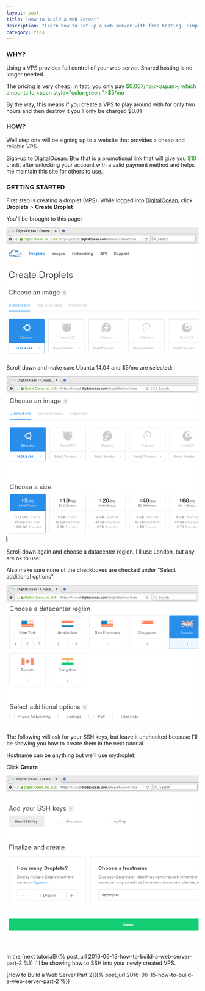 ```yaml
---
layout: post
title: "How to Build a Web Server"
description: "Learn how to set up a web server with free hosting. Simple introduction on how to build a secure web server using a digitalocean droplet/vps."
category: tips 
---
```


### WHY?

Using a VPS provides full control of your web server. Shared hosting is no longer needed. 

<!--more-->

The pricing is very cheap. In fact, you only pay <span style="color:green;">$0.007/hour</span>, which amounts to <span style="color:green;">$5/mo</span>

By the way, this means if you create a VPS to play around with for only two hours and then destroy it you'll only be charged $0.01

### HOW? 

Well step one will be signing up to a website that provides a cheap and reliable VPS. 

Sign-up to [DigitalOcean](https://www.namecheap.com/?aff=101622). Btw that is a promotional link that will give you <span style="color:green;">$10</span> credit after unlocking your account with a valid payment method and helps me maintain this site for others to use. 

### GETTING STARTED 

First step is creating a droplet (VPS). While logged into [DigitalOcean](https://www.namecheap.com/?aff=101622), click **Droplets** > **Create Droplet**

You'll be brought to this page: 

![Create DigitalOcean Droplet Page](/images/create-droplet-do.png)

Scroll down and make sure Ubuntu 14.04 and $5/mo are selected:

![Create Droplet Plan](/images/create-droplet-plan-do.png)

Scroll down again and choose a datacenter region. I'll use London, but any are ok to use:

Also make sure none of the checkboxes are checked under "Select additional options"

![Create Droplet Datacenter](/images/create-droplet-datacenter-do.png)

The following will ask for your SSH keys, but leave it unchecked because I'll be showing you how to create them in the next tutorial.

Hostname can be anything but we'll use mydroplet: 

Click **Create**

![Create Droplet SSH keys](/images/create-droplet-sshkeys-do.png)

<br>

In the [next tutorial]({% post_url 2016-06-15-how-to-build-a-web-server-part-2 %}) I'll be showing how to SSH into your newly created VPS. 

[How to Build a Web Server Part 2]({% post_url 2016-06-15-how-to-build-a-web-server-part-2 %}) 
